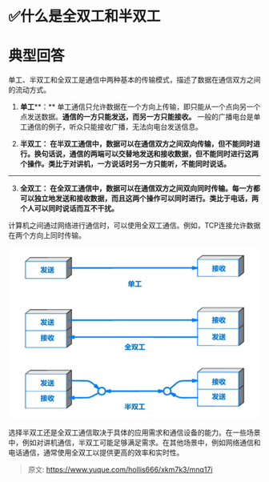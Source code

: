 # ✅什么是全双工和半双工

# 典型回答


单工、半双工和全双工是通信中两种基本的传输模式，描述了数据在通信双方之间的流动方式。



1. **单工****：** 单工通信只允许数据在一个方向上传输，即只能从一个点向另一个点发送数据。**通信的一方只能发送，而另一方只能接收。** 一般的广播电台是单工通信的例子，听众只能接收广播，无法向电台发送信息。



2. **半双工： 在半双工通信中，数据可以在通信双方之间双向传输，但不能同时进行。换句话说，通信的两端可以交替地发送和接收数据，但不能同时进行这两个操作。类比于对讲机，一方说话时另一方只能听，不能同时说话。**

****

3. **全双工： 在全双工通信中，数据可以在通信双方之间双向同时传输。每一方都可以独立地发送和接收数据，而且这两个操作可以同时进行。类比于电话，两个人可以同时说话而互不干扰。**



计算机之间通过网络进行通信时，可以使用全双工通信。例如，TCP连接允许数据在两个方向上同时传输。



![1702715316310-ed7db450-fe99-477b-a40b-bad1a6c89981.png](./img/95hzm27mpX_PP-1O/1702715316310-ed7db450-fe99-477b-a40b-bad1a6c89981-746534.png)



选择半双工还是全双工通信取决于具体的应用需求和通信设备的能力。在一些场景中，例如对讲机通信，半双工可能足够满足需求。在其他场景中，例如网络通信和电话通信，通常使用全双工以提供更高的效率和实时性。



> 原文: <https://www.yuque.com/hollis666/xkm7k3/mnq17i>
